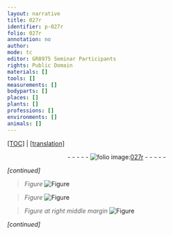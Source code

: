 ```yaml
---
layout: narrative
title: 027r
identifier: p-027r
folio: 027r
annotation: no
author:
mode: tc
editor: GR8975 Seminar Participants
rights: Public Domain
materials: []
tools: []
measurements: []
bodyparts: []
places: []
plants: []
professions: []
environments: []
animals: []
---
```


 <p><a href="{{ site.baseurl }}/diplomatic/">[TOC]</a> | <a href="{{ site.baseurl }}/texts/p-027r_tl/" target="_blank">[translation]</a></p><div class="folio" align="center">- - - - - <a href="http://gallica.bnf.fr/ark:/12148/btv1b10500001g/f59.image" target="_blank"><img src="https://cu-mkp.github.io/2017-workshop-edition/assets/photo-icon.png" alt="folio image: " style="display:inline-block; margin-bottom:-3px;"/>027r</a> - - - - - </div>  
 
*[continued]*
  
> *Figure*
> <a href="https://drive.google.com/open?id=0B9-oNrvWdlO5S3loampQRU55UjQ" target="_blank"><img src="https://cu-mkp.github.io/GR8975-edition/assets/photo-icon.png" alt="Figure" style="display:inline-block; margin-bottom:-3px;"/></a>
 
 
> *Figure*
> <a href="https://drive.google.com/open?id=0B9-oNrvWdlO5cE1VQlVlV2ZWakE" target="_blank"><img src="https://cu-mkp.github.io/GR8975-edition/assets/photo-icon.png" alt="Figure" style="display:inline-block; margin-bottom:-3px;"/></a>
 
> *Figure*
> *at right middle margin*
> <a href="https://drive.google.com/open?id=0B9-oNrvWdlO5M2Ftb2g0bG1FQ3c" target="_blank"><img src="https://cu-mkp.github.io/GR8975-edition/assets/photo-icon.png" alt="Figure" style="display:inline-block; margin-bottom:-3px;"/></a>
 
 
*[continued]*
 
 